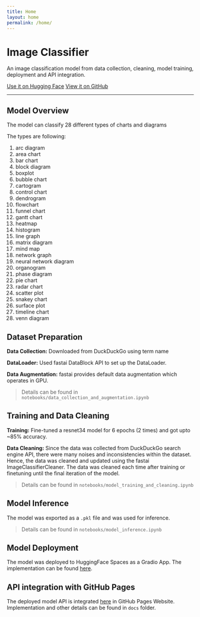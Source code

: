 ```yaml
---
title: Home
layout: home
permalink: /home/
---
```


# Image Classifier

<p>An image classification model from data collection, cleaning, model training, deployment and API integration.</p>

<p>
    <a href="https://huggingface.co/spaces/abir0/charts-classifier" target="_blank" class="btn btn-primary fs-5 mb-4 mb-md-0 mr-2">Use it on Hugging Face</a>
    <a href="https://github.com/abir0/Charts-Classifier" target="_blank" class="btn fs-5 mb-4 mb-md-0">View it on GitHub</a>
</p>

<hr>


## Model Overview

The model can classify 28 different types of charts and diagrams <br/>

The types are following: <br/>

1. arc diagram
2. area chart
3. bar chart
4. block diagram
5. boxplot
6. bubble chart
7. cartogram
8. control chart
9. dendrogram
10. flowchart
11. funnel chart
12. gantt chart
13. heatmap
14. histogram
15. line graph
16. matrix diagram
17. mind map
18. network graph
19. neural network diagram
20. organogram
21. phase diagram
22. pie chart
23. radar chart
24. scatter plot
25. snakey chart
26. surface plot
27. timeline chart
28. venn diagram


## Dataset Preparation

**Data Collection:** Downloaded from DuckDuckGo using term name <br/>

**DataLoader:** Used fastai DataBlock API to set up the DataLoader. <br/>

**Data Augmentation:** fastai provides default data augmentation which operates in GPU. <br/>

> Details can be found in `notebooks/data_collection_and_augmentation.ipynb`


## Training and Data Cleaning

**Training:** Fine-tuned a resnet34 model for 6 epochs (2 times) and got upto ~85% accuracy. <br/>

**Data Cleaning:** Since the data was collected from DuckDuckGo search engine API, there were many noises and inconsistencies within the dataset. Hence, the data was cleaned and updated using the fastai ImageClassifierCleaner. The data was cleaned each time after training or finetuning until the final iteration of the model. <br/>

> Details can be found in `notebooks/model_training_and_cleaning.ipynb`


## Model Inference

The model was exported as a `.pkl` file and was used for inference.

> Details can be found in `notebooks/model_inference.ipynb`


## Model Deployment

The model was deployed to HuggingFace Spaces as a Gradio App. The implementation can be found [here](https://huggingface.co/spaces/abir0/charts-classifier). <br/>


## API integration with GitHub Pages

The deployed model API is integrated [here](https://abir0.github.io/Charts-Classifier/) in GitHub Pages Website. Implementation and other details can be found in `docs` folder.
